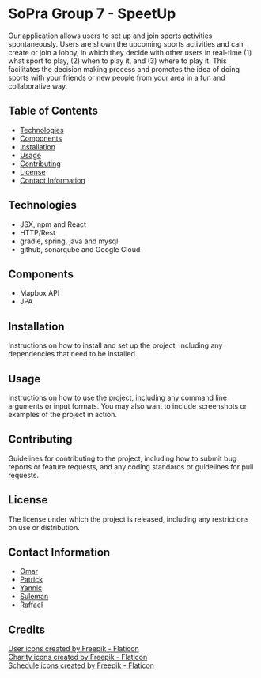 # SoPra Group 7 - SpeetUp

Our application allows users to set up and join sports activities spontaneously. Users are shown the upcoming sports activities and can create or join a lobby, in which they decide with other users in real-time (1) what sport to play, (2) when to play it, and (3) where to play it. This facilitates the decision making process and promotes the idea of doing sports with your friends or new people from your area in a fun and collaborative way. 

## Table of Contents

- [Technologies](#technologies)
- [Components](#components)
- [Installation](#installation)
- [Usage](#usage)
- [Contributing](#contributing)
- [License](#license)
- [Contact Information](#contact-information)

## Technologies
- JSX, npm and React
- HTTP/Rest
- gradle, spring, java and mysql
- github, sonarqube and Google Cloud

## Components
- Mapbox API
- JPA 

## Installation

Instructions on how to install and set up the project, including any dependencies that need to be installed.

## Usage

Instructions on how to use the project, including any command line arguments or input formats. You may also want to include screenshots or examples of the project in action.

## Contributing

Guidelines for contributing to the project, including how to submit bug reports or feature requests, and any coding standards or guidelines for pull requests.

## License

The license under which the project is released, including any restrictions on use or distribution.

## Contact Information

- [Omar](https://github.com/oaboha)
- [Patrick](https://github.com/patrick9051)
- [Yannic](https://github.com/cinnayre)
- [Suleman](https://github.com/SuleKhan)
- [Raffael](https://github.com/theraffael)

## Credits

<a href="https://www.flaticon.com/free-icons/user" title="user icons">User icons created by Freepik - Flaticon</a><br>
<a href="https://www.flaticon.com/free-icons/charity" title="charity icons">Charity icons created by Freepik - Flaticon</a><br>
<a href="https://www.flaticon.com/free-icons/schedule" title="schedule icons">Schedule icons created by Freepik - Flaticon</a><br>
